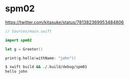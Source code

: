 # spm02
https://twitter.com/kitasuke/status/781382369953484806

```swift
// Sources/main.swift

import spm02

let g = Greeter()

print(g.hello(withName: "john"))
```

```bash
$ swift build && ./.build/debug/spm01
hello john
```
